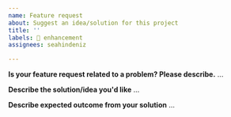 ```yaml
---
name: Feature request
about: Suggest an idea/solution for this project
title: ''
labels: 💎 enhancement
assignees: seahindeniz

---
```


**Is your feature request related to a problem? Please describe.**
...

**Describe the solution/idea you'd like**
...

**Describe expected outcome from your solution**
...

<!-- Profile link [paste below] -->

